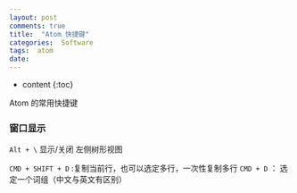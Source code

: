 ```yaml
---
layout: post
comments: true
title:  "Atom 快捷键"
categories:  Software
tags:  atom
date: 
---
```


* content
{:toc}

Atom 的常用快捷键


### 窗口显示

`Alt + \` 显示/关闭 左侧树形视图

`CMD + SHIFT + D` :复制当前行，也可以选定多行，一次性复制多行
`CMD + D` ： 选定一个词组（中文与英文有区别）
